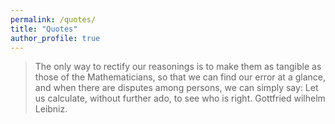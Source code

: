 ```yaml
---
permalink: /quotes/
title: "Quotes"
author_profile: true
---
```


> The only way to rectify our reasonings is to make them as tangible as those of the Mathematicians, so that we can find our error at a glance, and when there are disputes among persons, we can simply say: Let us calculate, without further ado, to see who is right. Gottfried wilhelm Leibniz.